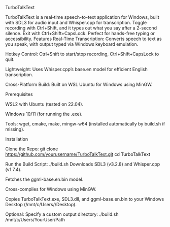 TurboTalkText

TurboTalkText is a real-time speech-to-text application for Windows, built with SDL3 for audio input and Whisper.cpp for transcription. Toggle recording with Ctrl+Shift, and it types out what you say after a 2-second silence. Exit with Ctrl+Shift+CapsLock. Perfect for hands-free typing or accessibility.
Features
Real-Time Transcription: Converts speech to text as you speak, with output typed via Windows keyboard emulation.

Hotkey Control: Ctrl+Shift to start/stop recording, Ctrl+Shift+CapsLock to quit.

Lightweight: Uses Whisper.cpp’s base.en model for efficient English transcription.

Cross-Platform Build: Built on WSL Ubuntu for Windows using MinGW.

Prerequisites

WSL2 with Ubuntu (tested on 22.04).

Windows 10/11 (for running the .exe).

Tools: wget, cmake, make, mingw-w64 (installed automatically by build.sh if missing).

Installation

Clone the Repo:
git clone https://github.com/yourusername/TurboTalkText.git
cd TurboTalkText

Run the Build Script:
./build.sh
Downloads SDL3 (v3.2.8) and Whisper.cpp (v1.7.4).

Fetches the ggml-base.en.bin model.

Cross-compiles for Windows using MinGW.

Copies TurboTalkText.exe, SDL3.dll, and ggml-base.en.bin to your Windows Desktop (/mnt/c/Users/<YourUser>/Desktop).

Optional: Specify a custom output directory:
./build.sh /mnt/c/Users/YourUser/Path

